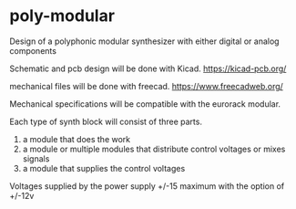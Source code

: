 # poly-modular
Design of a polyphonic modular synthesizer with either digital or analog components

Schematic and pcb design will be done with Kicad.
https://kicad-pcb.org/

mechanical files will be done with freecad.
https://www.freecadweb.org/

Mechanical specifications will be compatible with the eurorack modular.

Each type of synth block will consist of three parts.
1. a module that does the work
2. a module or multiple modules that distribute control voltages or mixes signals
3. a module that supplies the control voltages



Voltages supplied by the power supply +/-15 maximum with the option of +/-12v 
